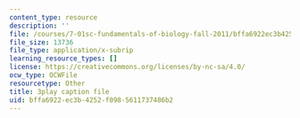 ```yaml
---
content_type: resource
description: ''
file: /courses/7-01sc-fundamentals-of-biology-fall-2011/bffa6922ec3b4252f0985611737486b2_uDXH6Uu0ghc.srt
file_size: 13736
file_type: application/x-subrip
learning_resource_types: []
license: https://creativecommons.org/licenses/by-nc-sa/4.0/
ocw_type: OCWFile
resourcetype: Other
title: 3play caption file
uid: bffa6922-ec3b-4252-f098-5611737486b2
---
```


